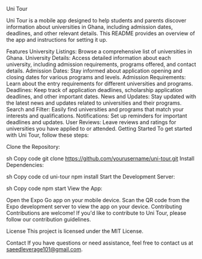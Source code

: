 Uni Tour

Uni Tour is a mobile app designed to help students and parents discover information about universities in Ghana, including admission dates, deadlines, and other relevant details. This README provides an overview of the app and instructions for setting it up.

Features
University Listings: Browse a comprehensive list of universities in Ghana.
University Details: Access detailed information about each university, including admission requirements, programs offered, and contact details.
Admission Dates: Stay informed about application opening and closing dates for various programs and levels.
Admission Requirements: Learn about the entry requirements for different universities and programs.
Deadlines: Keep track of application deadlines, scholarship application deadlines, and other important dates.
News and Updates: Stay updated with the latest news and updates related to universities and their programs.
Search and Filter: Easily find universities and programs that match your interests and qualifications.
Notifications: Set up reminders for important deadlines and updates.
User Reviews: Leave reviews and ratings for universities you have applied to or attended.
Getting Started
To get started with Uni Tour, follow these steps:

Clone the Repository:

sh
Copy code
git clone https://github.com/yourusername/uni-tour.git
Install Dependencies:

sh
Copy code
cd uni-tour
npm install
Start the Development Server:

sh
Copy code
npm start
View the App:

Open the Expo Go app on your mobile device.
Scan the QR code from the Expo development server to view the app on your device.
Contributing
Contributions are welcome! If you'd like to contribute to Uni Tour, please follow our contribution guidelines.

License
This project is licensed under the MIT License.

Contact
If you have questions or need assistance, feel free to contact us at saeedleverage101@gmail.com.

